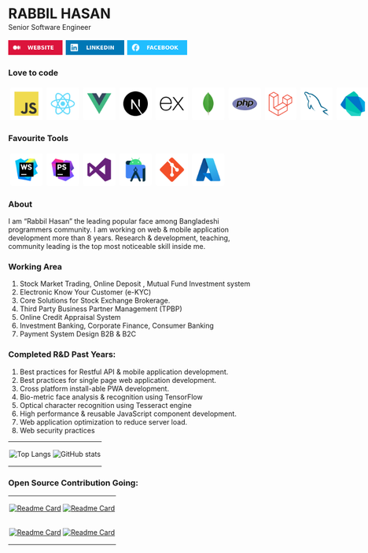 

<div>
<h1 style="margin-bottom: 2px">RABBIL HASAN</h1>
Senior Software Engineer <br>
</div>

<div style="display: flex; align-items: center; margin-top: 18px">
  <a target="_blank" href="https://rabbil.com/"> <img src="assets/WEBSITE.svg" alt="Envelope Icon" style="height: 30px; width: auto; margin-right: 6px;"></a>
  <a target="_blank" href="https://www.linkedin.com/in/rabbilhasan/"> <img src="assets/LINKEDIN.svg" alt="Envelope Icon" style="height: 30px; width: auto; margin-right: 6px;"></a>
  <a target="_blank" href="https://www.linkedin.com/in/rabbilhasan/"><img src="assets/FACEBOOK.svg" alt="Envelope Icon" style="height: 30px; width: auto; margin-right: 6px;"></a>
</div>


### Love to code

<div style="display: flex; align-items: center; margin-top: 12px">
  <img style="background:#ffffff; margin: 4px; padding:8px; width:50px ; height:50px ; border-radius:4px;" src="assets/tech/JavaScript.svg" alt="Envelope Icon" style="height: 30px; width: auto; margin-right: 6px;">
  <img style="background:#ffffff; margin: 4px; padding:8px; width:50px ; height:50px ; border-radius:4px;"  class="card-icon"  src="assets/tech/React.svg" alt="Envelope Icon" style="height: 30px; width: auto; margin-right: 6px;">
  <img style="background:#ffffff; margin: 4px; padding:8px; width:50px ; height:50px ; border-radius:4px;"  class="card-icon" src="assets/tech/Vue.js.svg" alt="Envelope Icon" style="height: 30px; width: auto; margin-right: 6px;">
  <img style="background:#ffffff; margin: 4px; padding:8px; width:50px ; height:50px ; border-radius:4px;"  class="card-icon" src="assets/tech/Next.js.svg" alt="Envelope Icon" style="height: 30px; width: auto; margin-right: 6px;">
  <img style="background:#ffffff; margin: 4px; padding:8px; width:50px ; height:50px ; border-radius:4px;"  class="card-icon" src="assets/tech/Express.svg" alt="Envelope Icon" style="height: 30px; width: auto; margin-right: 6px;">
  <img style="background:#ffffff; margin: 4px; padding:8px; width:50px ; height:50px ; border-radius:4px;"  class="card-icon" src="assets/tech/MongoDB.svg" alt="Envelope Icon" style="height: 30px; width: auto; margin-right: 6px;">
  <img style="background:#ffffff; margin: 4px; padding:8px; width:50px ; height:50px ; border-radius:4px;"  class="card-icon" src="assets/tech/PHP.svg" alt="Envelope Icon" style="height: 30px; width: auto; margin-right: 6px;">
  <img style="background:#ffffff; margin: 4px; padding:8px; width:50px ; height:50px ; border-radius:4px;"  class="card-icon" src="assets/tech/Laravel.svg" alt="Envelope Icon" style="height: 30px; width: auto; margin-right: 6px;">
  <img style="background:#ffffff; margin: 4px; padding:8px; width:50px ; height:50px ; border-radius:4px;"  class="card-icon" src="assets/tech/MySQL.svg" alt="Envelope Icon" style="height: 30px; width: auto; margin-right: 6px;">
  <img style="background:#ffffff; margin: 4px; padding:8px; width:50px ; height:50px ; border-radius:4px;"  class="card-icon"  src="assets/tech/Dart.svg" alt="Envelope Icon" style="height: 30px; width: auto; margin-right: 6px;">
  <img style="background:#ffffff; margin: 4px; padding:8px; width:50px ; height:50px ; border-radius:4px;"  class="card-icon" src="assets/tech/Flutter.svg" alt="Envelope Icon" style="height: 30px; width: auto; margin-right: 6px;">
  <img style="background:#ffffff; margin: 4px; padding:8px; width:50px ; height:50px ; border-radius:4px;"  class="card-icon" src="assets/tech/NET.svg" alt="Envelope Icon" style="height: 30px; width: auto; margin-right: 6px;">
  <img style="background:#ffffff; margin: 4px; padding:8px; width:50px ; height:50px ; border-radius:4px;"  class="card-icon" src="assets/tech/MicrosoftSQLServer.svg" alt="Envelope Icon" style="height: 30px; width: auto; margin-right: 6px;">
  <img style="background:#ffffff; margin: 4px; padding:8px; width:50px ; height:50px ; border-radius:4px;"  class="card-icon" src="assets/tech/PostgresSQL.svg" alt="Envelope Icon" style="height: 30px; width: auto; margin-right: 6px;">
</div>

### Favourite Tools

<div style="display: flex; align-items: center; margin-top: 12px">
<img style="background:#ffffff; margin: 4px; padding:8px; width:50px ; height:50px ; border-radius:4px;"  src="assets/tech/WebStorm.svg" alt="Envelope Icon" style="height: 30px; width: auto; margin-right: 6px;">
<img style="background:#ffffff; margin: 4px; padding:8px; width:50px ; height:50px ; border-radius:4px;"  src="assets/tech/PhpStorm.svg" alt="Envelope Icon" style="height: 30px; width: auto; margin-right: 6px;">
<img style="background:#ffffff; margin: 4px; padding:8px; width:50px ; height:50px ; border-radius:4px;"  src="assets/tech/VisualStudio.svg" alt="Envelope Icon" style="height: 30px; width: auto; margin-right: 6px;">
<img style="background:#ffffff; margin: 4px; padding:8px; width:50px ; height:50px ; border-radius:4px;"  src="assets/tech/AndroidStudio.svg" alt="Envelope Icon" style="height: 30px; width: auto; margin-right: 6px;">
<img style="background:#ffffff; margin: 4px; padding:8px; width:50px ; height:50px ; border-radius:4px;"  src="assets/tech/Git.svg" alt="Envelope Icon" style="height: 30px; width: auto; margin-right: 6px;">
<img style="background:#ffffff; margin: 4px; padding:8px; width:50px ; height:50px ; border-radius:4px;"  src="assets/tech/Azure.svg" alt="Envelope Icon" style="height: 30px; width: auto; margin-right: 6px;">
</div>

### About
I am “Rabbil Hasan” the leading popular face among Bangladeshi programmers community. I am working on web & mobile application development more than 8 years. Research & development, teaching, community leading is the top most noticeable skill inside me.

### Working Area

1. Stock Market Trading, Online Deposit , Mutual Fund Investment system
2. Electronic Know Your Customer (e-KYC)
3. Core Solutions for Stock Exchange Brokerage.
4. Third Party Business Partner Management (TPBP)
5. Online Credit Appraisal System
6. Investment Banking, Corporate Finance, Consumer Banking
7. Payment System Design B2B & B2C


###  Completed R&D Past Years:

1. Best practices for Restful API & mobile application development.
2. Best practices for single page web application development.
3. Cross platform install-able PWA development.
5. Bio-metric face analysis & recognition using TensorFlow
6. Optical character recognition using Tesseract engine
7. High performance & reusable JavaScript component development.
8. Web application optimization to reduce server load.
9. Web security practices




<table>
<tbody>

<tr style="margin: 0 ;padding: 2px ;border: none">
<td style="margin: 0 ;padding: 2px ;border: none">

![Top Langs](https://github-readme-stats.vercel.app/api/top-langs/?username=rupomsoft&layout=donut&theme=dark) 

</td >

<td style="margin: 0 ;padding: 2px ;border: none" >

![GitHub stats](https://github-readme-stats.vercel.app/api?username=rupomsoft&show_icons=true&theme=dark) 

</td>
</tr>

</tbody>
</table>








###  Open Source Contribution Going:



<table>
<tbody>
<tr style="margin: 0 ;padding: 2px ;border: none">
<td style="margin: 0 ;padding: 2px ;border: none">
<a target="_blank" href="https://github.com/rupomsoft/mern-x">

![Readme Card](https://github-readme-stats.vercel.app/api/pin/?username=rupomsoft&repo=mern-x&theme=dark)

</a>
</td>

<td style="margin: 0 ;padding: 2px ;border: none">
<a target="_blank" href="https://github.com/rupomsoft/express-fileforge">

![Readme Card](https://github-readme-stats.vercel.app/api/pin/?username=rupomsoft&repo=express-fileforge&theme=dark)
</a>
</td>
</tr>




<tr style="margin: 0 ;padding: 2px ;border: none">
<td style="margin: 0 ;padding: 2px ;border: none">
<a target="_blank" href="https://github.com/rupomsoft/Next-File">

![Readme Card](https://github-readme-stats.vercel.app/api/pin/?username=rupomsoft&repo=Next-File&theme=dark)
</a>

</td>

<td style="margin: 0 ;padding: 2px ;border: none">
<a target="_blank" href="https://github.com/rupomsoft/MERN-STACK-Series">

![Readme Card](https://github-readme-stats.vercel.app/api/pin/?username=rupomsoft&repo=MERN-STACK-Series&theme=dark)
</a>
</td>
</tr>

</tbody>

</table>











